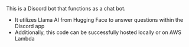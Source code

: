 This is a Discord bot that functions as a chat bot.
- It utilizes Llama AI from Hugging Face to answer questions within the Discord app
- Additionally, this code can be successfully hosted locally or on AWS Lambda
